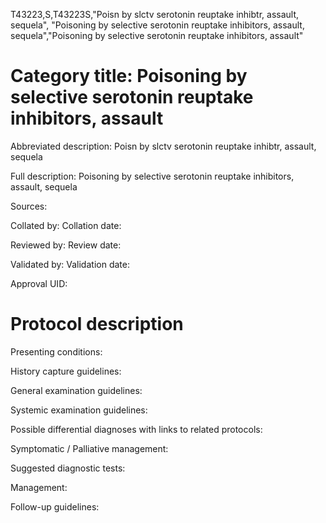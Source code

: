 T43223,S,T43223S,"Poisn by slctv serotonin reuptake inhibtr, assault, sequela", "Poisoning by selective serotonin reuptake inhibitors, assault, sequela","Poisoning by selective serotonin reuptake inhibitors, assault"
# Category title: Poisoning by selective serotonin reuptake inhibitors, assault

Abbreviated description: Poisn by slctv serotonin reuptake inhibtr, assault, sequela

Full description: Poisoning by selective serotonin reuptake inhibitors, assault, sequela

Sources:

Collated by:
Collation date:

Reviewed by:
Review date:

Validated by:
Validation date:

Approval UID:

# Protocol description

Presenting conditions:

History capture guidelines:

General examination guidelines:

Systemic examination guidelines:

Possible differential diagnoses with links to related protocols:

Symptomatic / Palliative management:

Suggested diagnostic tests:

Management:

Follow-up guidelines:
